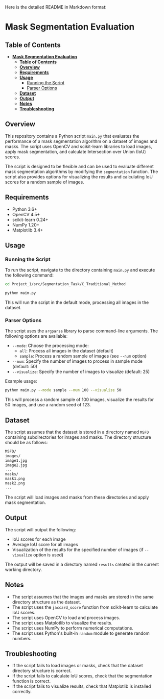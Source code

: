 

Here is the detailed README in Markdown format:

**Mask Segmentation Evaluation**
=====================================

**Table of Contents**
-----------------

- [**Mask Segmentation Evaluation**](#mask-segmentation-evaluation)
  - [**Table of Contents**](#table-of-contents)
  - [**Overview**](#overview)
  - [**Requirements**](#requirements)
  - [**Usage**](#usage)
    - [Running the Script](#running-the-script)
    - [Parser Options](#parser-options)
  - [**Dataset**](#dataset)
  - [**Output**](#output)
  - [**Notes**](#notes)
  - [**Troubleshooting**](#troubleshooting)

**Overview**
------------

This repository contains a Python script `main.py` that evaluates the performance of a mask segmentation algorithm on a dataset of images and masks. The script uses OpenCV and scikit-learn libraries to load images, apply mask segmentation, and calculate Intersection over Union (IoU) scores.

The script is designed to be flexible and can be used to evaluate different mask segmentation algorithms by modifying the `segmentation` function. The script also provides options for visualizing the results and calculating IoU scores for a random sample of images.

**Requirements**
---------------

* Python 3.6+
* OpenCV 4.5+
* scikit-learn 0.24+
* NumPy 1.20+
* Matplotlib 3.4+

**Usage**
-----

### Running the Script

To run the script, navigate to the directory containing `main.py` and execute the following command:

```bash
cd Project_1/src/Segmentation_Task/C_Traditional_Method
```

```bash
python main.py
```
This will run the script in the default mode, processing all images in the dataset.

### Parser Options

The script uses the `argparse` library to parse command-line arguments. The following options are available:

* `--mode`: Choose the processing mode:
	+ `all`: Process all images in the dataset (default)
	+ `sample`: Process a random sample of images (see `--num` option)
* `--num`: Specify the number of images to process in sample mode (default: 50)
* `--visualize`: Specify the number of images to visualize (default: 25)


Example usage:
```bash
python main.py --mode sample --num 100 --visualize 50
```
This will process a random sample of 100 images, visualize the results for 50 images, and use a random seed of 123.

**Dataset**
------------

The script assumes that the dataset is stored in a directory named `MSFD` containing subdirectories for images and masks. The directory structure should be as follows:
```bash
MSFD/
images/
image1.jpg
image2.jpg
...
masks/
mask1.png
mask2.png
...
```
The script will load images and masks from these directories and apply mask segmentation.

**Output**
----------

The script will output the following:

* IoU scores for each image
* Average IoU score for all images
* Visualization of the results for the specified number of images (if `--visualize` option is used)

The output will be saved in a directory named `results` created in the current working directory.

**Notes**
-------

* The script assumes that the images and masks are stored in the same directory structure as the dataset.
* The script uses the `jaccard_score` function from scikit-learn to calculate IoU scores.
* The script uses OpenCV to load and process images.
* The script uses Matplotlib to visualize the results.
* The script uses NumPy to perform numerical computations.
* The script uses Python's built-in `random` module to generate random numbers.

**Troubleshooting**
------------------

* If the script fails to load images or masks, check that the dataset directory structure is correct.
* If the script fails to calculate IoU scores, check that the segmentation function is correct.
* If the script fails to visualize results, check that Matplotlib is installed correctly.
